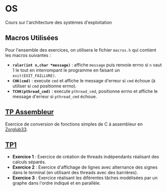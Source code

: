 # OS
Cours sur l'architecture des systèmes d'exploitation

## Macros Utilisées
Pour l'ensemble des exercices, on utilisera le fichier `macros.h` qui contient les macros suivantes : 
- **`raler(int n,char *message)`** : affiche `message` puis renvoie errno si `n` vaut 1 le tout en interrompant le programme en faisant un `exit(EXIT_FAILLURE)`.
- **`CHK(cmd)`** : execute `cmd` et affiche le message d'erreur si `cmd` échoue (à utiliser si `cmd` positionne errno).
- **`TCHK(pthread_cmd)`** : execute `pthread_cmd`, positionne errno et affiche le message d'erreur si `pthread_cmd` échoue.
## [TP Assembleur](https://github.com/LosKeeper/OS/blob/main/TP_Assembleur/suj-exo1.pdf)
Exercice de conversion de fonctions simples de C à assembleur en [Zorglub33](https://github.com/sandhose/z33-emulator).

## [TP1](https://github.com/LosKeeper/OS/blob/main/TP1/suj-tp1.pdf)
- **Exercice 1** : Exercice de création de threads indépendants réalisant des calculs séparés.
- **Exercice 2** : Exercice d'affichage de lignes avec alternance des signes dans le terminal (en utilisant des threads avec des barrières).
- **Exercice 3** : Exercice réalisant les diférentes tâches modélisées par un graphe dans l'ordre indiqué et en parallèle.
